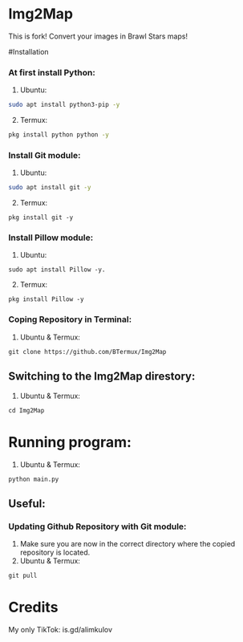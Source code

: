 # Img2Map
This is fork!
Convert your images in Brawl Stars maps!

#Installation
### At first install Python:
1. Ubuntu: 
```Bash
sudo apt install python3-pip -y
```
2. Termux: 
```Bash
pkg install python python -y
```

### Install Git module:
1. Ubuntu: 
```Bash
sudo apt install git -y
```
2. Termux: 
```
pkg install git -y
```

### Install Pillow module:
1. Ubuntu: 
```
sudo apt install Pillow -y.
```
2. Termux: 
```
pkg install Pillow -y
```

### Coping Repository in Terminal:
1. Ubuntu & Termux: 
```
git clone https://github.com/BTermux/Img2Map
```

## Switching to the Img2Map direstory:
1. Ubuntu & Termux: 
```
cd Img2Map
```

# Running program:
1. Ubuntu & Termux: 
```
python main.py
```

## Useful:

### Updating Github Repository with Git module:
 1. Make sure you are now in the correct directory where the copied repository is located.
 2. Ubuntu & Termux: 
```
git pull
```

# Credits
My only TikTok: is.gd/alimkulov